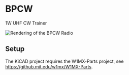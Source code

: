 # BPCW
1W UHF CW Trainer 

![Rendering of the BPCW Radio](https://github.mit.edu/w1mx/BPCW/blob/main/Documentation/Images/PCB-Render.png?raw=true)

## Setup
The KiCAD project requires the W1MX-Parts project, see https://github.mit.edu/w1mx/W1MX-Parts.
